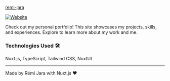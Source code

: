 [remi-jara](https://www.remi-jara.fr)

[![Website](https://img.shields.io/website?style=for-the-badge&url=http%3A%2F%2Fremi-jara.fr)](http://remi-jara.fr)

Check out my personal portfolio! This site showcases my projects, skills, and experiences. Explore to learn more about my work and me.

### Technologies Used 🛠️

Nuxt.js, TypeScript, Tailwind CSS, NuxtUI

---

Made by Rémi Jara with Nuxt.js ❤️
